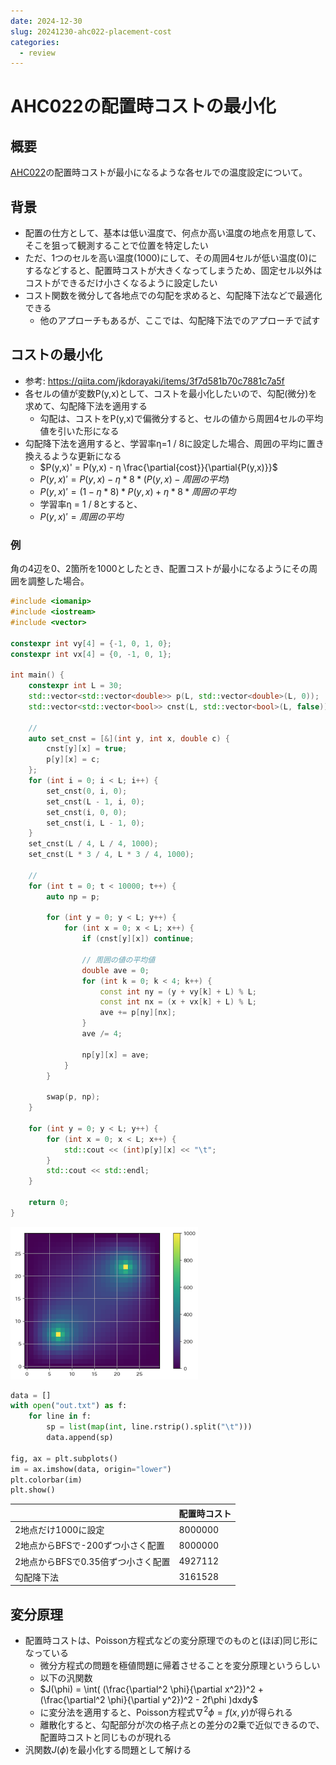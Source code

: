 ```yaml
---
date: 2024-12-30
slug: 20241230-ahc022-placement-cost
categories:
  - review
---
```

# AHC022の配置時コストの最小化

## 概要

[AHC022](../../ContestMemo/ahc022.md)の配置時コストが最小になるような各セルでの温度設定について。

<!-- more -->

## 背景

- 配置の仕方として、基本は低い温度で、何点か高い温度の地点を用意して、そこを狙って観測することで位置を特定したい
- ただ、1つのセルを高い温度(1000)にして、その周囲4セルが低い温度(0)にするなどすると、配置時コストが大きくなってしまうため、固定セル以外はコストができるだけ小さくなるように設定したい
- コスト関数を微分して各地点での勾配を求めると、勾配降下法などで最適化できる
  - 他のアプローチもあるが、ここでは、勾配降下法でのアプローチで試す

## コストの最小化

- 参考: https://qiita.com/jkdorayaki/items/3f7d581b70c7881c7a5f
- 各セルの値が変数P(y,x)として、コストを最小化したいので、勾配(微分)を求めて、勾配降下法を適用する
  - 勾配は、コストをP(y,x)で偏微分すると、セルの値から周囲4セルの平均値を引いた形になる
- 勾配降下法を適用すると、学習率η=1 / 8に設定した場合、周囲の平均に置き換えるような更新になる
  - $P(y,x)' = P(y,x) - η \frac{\partial{cost}}{\partial{P(y,x)}}$
  - $P(y,x)' = P(y,x) - η * 8 * (P(y,x) - 周囲の平均)$
  - $P(y,x)' = (1 - η * 8) * P(y,x) + η * 8 * 周囲の平均$
  - 学習率η = 1 / 8とすると、
  - $P(y,x)' = 周囲の平均$

### 例

角の4辺を0、2箇所を1000としたとき、配置コストが最小になるようにその周囲を調整した場合。

```cpp
#include <iomanip>
#include <iostream>
#include <vector>

constexpr int vy[4] = {-1, 0, 1, 0};
constexpr int vx[4] = {0, -1, 0, 1};

int main() {
    constexpr int L = 30;
    std::vector<std::vector<double>> p(L, std::vector<double>(L, 0));
    std::vector<std::vector<bool>> cnst(L, std::vector<bool>(L, false));

    //
    auto set_cnst = [&](int y, int x, double c) {
        cnst[y][x] = true;
        p[y][x] = c;
    };
    for (int i = 0; i < L; i++) {
        set_cnst(0, i, 0);
        set_cnst(L - 1, i, 0);
        set_cnst(i, 0, 0);
        set_cnst(i, L - 1, 0);
    }
    set_cnst(L / 4, L / 4, 1000);
    set_cnst(L * 3 / 4, L * 3 / 4, 1000);

    //
    for (int t = 0; t < 10000; t++) {
        auto np = p;

        for (int y = 0; y < L; y++) {
            for (int x = 0; x < L; x++) {
                if (cnst[y][x]) continue;

                // 周囲の値の平均値
                double ave = 0;
                for (int k = 0; k < 4; k++) {
                    const int ny = (y + vy[k] + L) % L;
                    const int nx = (x + vx[k] + L) % L;
                    ave += p[ny][nx];
                }
                ave /= 4;

                np[y][x] = ave;
            }
        }

        swap(p, np);
    }

    for (int y = 0; y < L; y++) {
        for (int x = 0; x < L; x++) {
            std::cout << (int)p[y][x] << "\t";
        }
        std::cout << std::endl;
    }

    return 0;
}
```

<img src="/imgs/20241230_ahc022_placement_cost_1.png" width=300>

```python
data = []
with open("out.txt") as f:
    for line in f:
        sp = list(map(int, line.rstrip().split("\t")))
        data.append(sp)

fig, ax = plt.subplots()
im = ax.imshow(data, origin="lower")
plt.colorbar(im)
plt.show()
```

| | 配置時コスト |
|--|--|
| 2地点だけ1000に設定 | 8000000 |
| 2地点からBFSで-200ずつ小さく配置 | 8000000 |
| 2地点からBFSで0.35倍ずつ小さく配置 | 4927112 |
| 勾配降下法 | 3161528 |

## 変分原理

- 配置時コストは、Poisson方程式などの変分原理でのものと(ほぼ)同じ形になっている
  - 微分方程式の問題を極値問題に帰着させることを変分原理というらしい
  - 以下の汎関数
  - $J(\phi) = \int( (\frac{\partial^2 \phi}{\partial x^2})^2 + (\frac{\partial^2 \phi}{\partial y^2})^2 - 2f\phi )dxdy$
  - に変分法を適用すると、Poisson方程式$\nabla^2\phi = f(x,y)$が得られる
  - 離散化すると、勾配部分が次の格子点との差分の2乗で近似できるので、配置時コストと同じものが現れる
- 汎関数$J(\phi)$を最小化する問題として解ける
